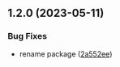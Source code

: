 

## 1.2.0 (2023-05-11)


### Bug Fixes

* rename package ([2a552ee](https://github.com/novemberfiveco/datocms-plugin-external-audio-field/commit/2a552eec22bc34639d0f13b90ccfcb642afd7d3f))